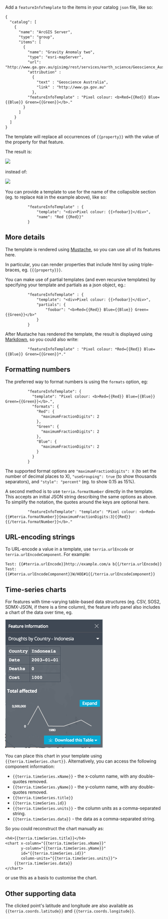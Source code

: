 Add a `featureInfoTemplate` to the items in your catalog `json` file, like so:

    {
      "catalog": [
        {
          "name": "ArcGIS Server",
          "type": "group",
          "items": [
            {
              "name": "Gravity Anomaly two",
              "type": "esri-mapServer",
              "url": "http://www.ga.gov.au/gisimg/rest/services/earth_science/Geoscience_Australia_National_Geophysical_Grids/MapServer/6",
              "attribution" :
                {
                  "text" : "Geoscience Australia",
                  "link" : "http://www.ga.gov.au"
                },
              "featureInfoTemplate" : "Pixel colour: <b>Red={{Red}} Blue={{Blue}} Green={{Green}}</b>."
            }
          ]
        }
      ]
    }

The template will replace all occurrences of `{{property}}` with the value of the property for that feature.

The result is:

<img src="../static/template.png">

instead of:

<img src="../static/no_template.png">

You can provide a template to use for the name of the collapsible section (eg. to replace `RGB` in the example above), like so:

              "featureInfoTemplate" : {
                  "template": "<div>Pixel colour: {{>foobar}}</div>",
                  "name": "Red {{Red}}"
              }

## More details

The template is rendered using [Mustache](https://github.com/janl/mustache.js#usage), so you can use all of its features here.

In particular, you can render properties that include html by using triple-braces, eg. `{{{property}}}`.

You can make use of partial templates (and even recursive templates) by specifying your template and partials as a json object, eg.:

              "featureInfoTemplate" : {
                  "template": "<div>Pixel colour: {{>foobar}}</div>",
                  "partials": {
                      "foobar": "<b>Red={{Red}} Blue={{Blue}} Green={{Green}}</b>"
                  }
              }

After Mustache has rendered the template, the result is displayed using [Markdown](https://help.github.com/articles/markdown-basics/), so you could also write:

              "featureInfoTemplate" : "Pixel colour: *Red={{Red}} Blue={{Blue}} Green={{Green}}*."

## Formatting numbers

The preferred way to format numbers is using the `formats` option, eg:

              "featureInfoTemplate": {
                "template": "Pixel colour: <b>Red={{Red}} Blue={{Blue}} Green={{Green}}</b>.",
                "formats": {
                  "Red": {
                    "maximumFractionDigits": 2
                  },
                  "Green": {
                    "maximumFractionDigits": 2
                  },
                  "Blue": {
                    "maximumFractionDigits": 2
                  }
                }
              }

The supported format options are `"maximumFractionDigits": X` (to set the number of decimal places to X), `"useGrouping": true` (to show thousands separators), and `"style": "percent"` (eg. to show 0.15 as 15%).

A second method is to use `terria.formatNumber` directly in the template. This accepts an initial JSON string describing the same options as above. To simplify the notation, the quotes around the keys are optional here.

              "featureInfoTemplate": "template": "Pixel colour: <b>Red={{#terria.formatNumber}}{maximumFractionDigits:3}{{Red}}{{/terria.formatNumber}}</b>."

## URL-encoding strings

To URL-encode a value in a template, use `terria.urlEncode` or `terria.urlEncodeComponent`.  For example:

    Test: {{#terria.urlEncode}}http://example.com/a b{{/terria.urlEncode}}
    Test: {{#terria.urlEncodeComponent}}W/HOE#1{{/terria.urlEncodeComponent}}

## Time-series charts

For features with time-varying table-based data structures (eg. CSV, SOS2, SDMX-JSON, if there is a time column), the feature info panel also includes a chart of the data over time, eg.

<img src="../static/feature_info_with_time_series.png">

You can place this chart in your template using `{{terria.timeSeries.chart}}`.  Alternatively, you can access the following component information:
- `{{terria.timeSeries.xName}}` - the x-column name, with any double-quotes removed.
- `{{terria.timeSeries.yName}}` - the y-column name, with any double-quotes removed.
- `{{terria.timeSeries.title}}`
- `{{terria.timeSeries.id}}`
- `{{terria.timeSeries.units}}` - the column units as a comma-separated string.
- `{{terria.timeSeries.data}}` - the data as a comma-separated string.

So you could reconstruct the chart manually as:
```
<h4>{{terria.timeSeries.title}}</h4>
<chart x-column="{{terria.timeSeries.xName}}"
       y-column="{{terria.timeSeries.yName}}"
       id="{{terria.timeSeries.id}}"
       column-units="{{terria.timeSeries.units}}">
    {{terria.timeSeries.data}}
</chart>
```
or use this as a basis to customise the chart.

## Other supporting data

The clicked point's latitude and longitude are also available as `{{terria.coords.latitude}}` and `{{terria.coords.longitude}}`.

